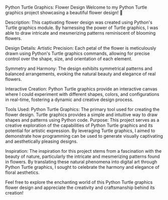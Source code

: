 Python Turtle Graphics: Flower Design
Welcome to my Python Turtle graphics project showcasing a beautiful flower design! 🌸

Description:
This captivating flower design was created using Python's Turtle graphics module. By harnessing the power of Turtle graphics, I was able to draw intricate and mesmerizing patterns reminiscent of blooming flowers.

Design Details:
Artistic Precision: Each petal of the flower is meticulously drawn using Python's Turtle graphics commands, allowing for precise control over the shape, size, and orientation of each element.

Symmetry and Harmony: The design exhibits symmetrical patterns and balanced arrangements, evoking the natural beauty and elegance of real flowers.

Interactive Creation: Python Turtle graphics provide an interactive canvas where I could experiment with different shapes, colors, and configurations in real-time, fostering a dynamic and creative design process.

Tools Used:
Python Turtle Graphics: The primary tool used for creating the flower design. Turtle graphics provides a simple and intuitive way to draw shapes and patterns using Python code.
Purpose:
This project serves as a creative exploration of the capabilities of Python Turtle graphics and its potential for artistic expression. By leveraging Turtle graphics, I aimed to demonstrate how programming can be used to generate visually captivating and aesthetically pleasing designs.

Inspiration:
The inspiration for this project stems from a fascination with the beauty of nature, particularly the intricate and mesmerizing patterns found in flowers. By translating these natural phenomena into digital art through Python Turtle graphics, I sought to celebrate the harmony and elegance of floral aesthetics.

Feel free to explore the enchanting world of this Python Turtle graphics flower design and appreciate the creativity and craftsmanship behind its creation!
